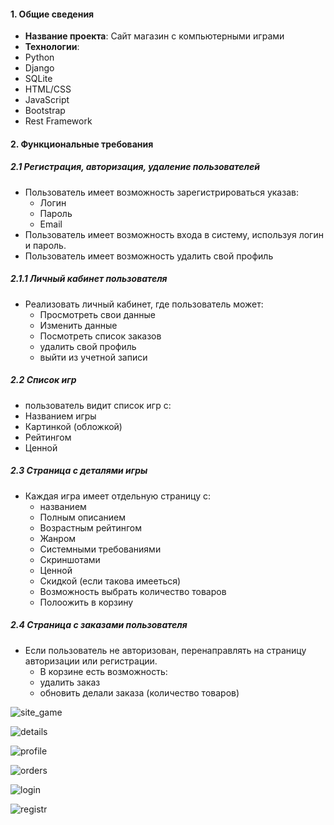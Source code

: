 #### 1. **Общие сведения**
   - **Название проекта**: Сайт магазин с компьютерными играми
   - **Технологии**: 
   - Python
   - Django 
   - SQLite 
   - HTML/CSS 
   - JavaScript
   - Bootstrap 
   - Rest Framework


#### 2. **Функциональные требования**

##### 2.1 Регистрация, авторизация, удаление пользователей
- Пользователь имеет возможность зарегистрироваться указав:
  - Логин
  - Пароль
  - Email
- Пользователь имеет возможность входа в систему, используя логин и пароль.
- Пользователь имеет возможность удалить свой профиль 


##### 2.1.1 Личный кабинет пользователя
- Реализовать личный кабинет, где пользователь может:
  - Просмотреть свои данные
  - Изменить данные
  - Посмотреть список заказов
  - удалить свой профиль
  - выйти из учетной записи
  

##### 2.2 Список игр
 - пользователь видит список игр с:
  - Названием игры
  - Картинкой (обложкой)
  - Рейтингом
  - Ценной

##### 2.3 Страница с деталями игры
- Каждая игра имеет отдельную страницу с:
  - названием
  - Полным описанием
  - Возрастным рейтингом
  - Жанром
  - Системными требованиями
  - Скриншотами
  - Ценной
  - Скидкой (если такова имееться)
  - Возможность выбрать количество товаров
  - Полоожить в корзину

    
##### 2.4 Страница с заказами пользователя
- Если пользователь не авторизован, перенаправлять на страницу авторизации или регистрации.
  - В корзине есть возможность:
  - удалить заказ
  - обновить делали заказа (количество товаров)


![site_game](https://github.com/user-attachments/assets/14fc9527-e0ce-429e-b71b-b99c7e76b30e)


![details](https://github.com/user-attachments/assets/06ef7790-fc7d-4ab8-8ff5-0cf4fc659bae)


![profile](https://github.com/user-attachments/assets/39a73d3c-66c9-4fe4-a6ce-1f1d015cc305)


![orders](https://github.com/user-attachments/assets/6e980266-766d-4bd9-90da-6f6ac912e50c)



![login](https://github.com/user-attachments/assets/76e37e96-0cf3-467a-a223-c940b23902d4)



![registr](https://github.com/user-attachments/assets/4c7086c6-ee11-4256-b4b6-1dbca310c6b4)
